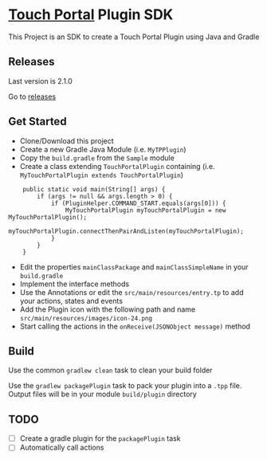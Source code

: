 # [Touch Portal](https://www.touch-portal.com/) Plugin SDK

This Project is an SDK to create a Touch Portal Plugin using Java and Gradle

## Releases

Last version is 2.1.0

Go to [releases](https://github.com/ChristopheCVB/TouchPortalPluginSDK/releases)

## Get Started

- Clone/Download this project
- Create a new Gradle Java Module (i.e. `MyTPPlugin`)
- Copy the `build.gradle` from the `Sample` module
- Create a class extending `TouchPortalPlugin` containing (i.e. `MyTouchPortalPlugin extends TouchPortalPlugin`)
```
    public static void main(String[] args) {
        if (args != null && args.length > 0) {
            if (PluginHelper.COMMAND_START.equals(args[0])) {
                MyTouchPortalPlugin myTouchPortalPlugin = new MyTouchPortalPlugin();
                myTouchPortalPlugin.connectThenPairAndListen(myTouchPortalPlugin);
            }
        }
    }
```
- Edit the properties `mainClassPackage` and `mainClassSimpleName` in your `build.gradle`
- Implement the interface methods
- Use the Annotations or edit the `src/main/resources/entry.tp` to add your actions, states and events
- Add the Plugin icon with the following path and name `src/main/resources/images/icon-24.png`
- Start calling the actions in the `onReceive(JSONObject message)` method

## Build

Use the common `gradlew clean` task to clean your build folder

Use the `gradlew packagePlugin` task to pack your plugin into a `.tpp` file. Output files will be in your module `build/plugin` directory

## TODO

- [ ] Create a gradle plugin for the `packagePlugin` task
- [ ] Automatically call actions
